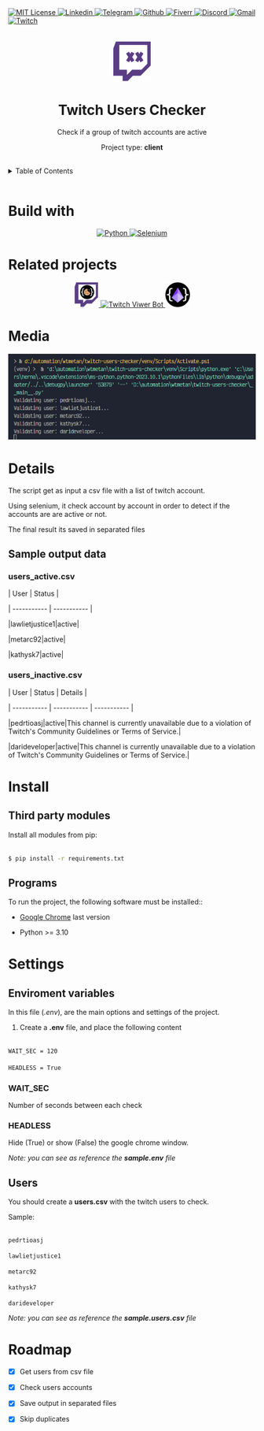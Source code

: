 <div><a href='https://github.com/darideveloper/twitch-users-checker/blob/master/LICENSE' target='_blank'>
                <img src='https://img.shields.io/github/license/darideveloper/twitch-users-checker.svg?style=for-the-badge' alt='MIT License' height='30px'/>
            </a><a href='https://www.linkedin.com/in/francisco-dari-hernandez-6456b6181/' target='_blank'>
                <img src='https://img.shields.io/static/v1?style=for-the-badge&message=LinkedIn&color=0A66C2&logo=LinkedIn&logoColor=FFFFFF&label=' alt='Linkedin' height='30px'/>
            </a><a href='https://t.me/darideveloper' target='_blank'>
                <img src='https://img.shields.io/static/v1?style=for-the-badge&message=Telegram&color=26A5E4&logo=Telegram&logoColor=FFFFFF&label=' alt='Telegram' height='30px'/>
            </a><a href='https://github.com/darideveloper' target='_blank'>
                <img src='https://img.shields.io/static/v1?style=for-the-badge&message=GitHub&color=181717&logo=GitHub&logoColor=FFFFFF&label=' alt='Github' height='30px'/>
            </a><a href='https://www.fiverr.com/darideveloper' target='_blank'>
                <img src='https://img.shields.io/static/v1?style=for-the-badge&message=Fiverr&color=222222&logo=Fiverr&logoColor=1DBF73&label=' alt='Fiverr' height='30px'/>
            </a><a href='https://discord.com/users/992019836811083826' target='_blank'>
                <img src='https://img.shields.io/static/v1?style=for-the-badge&message=Discord&color=5865F2&logo=Discord&logoColor=FFFFFF&label=' alt='Discord' height='30px'/>
            </a><a href='mailto:darideveloper@gmail.com?subject=Hello Dari Developer' target='_blank'>
                <img src='https://img.shields.io/static/v1?style=for-the-badge&message=Gmail&color=EA4335&logo=Gmail&logoColor=FFFFFF&label=' alt='Gmail' height='30px'/>
            </a><a href='https://www.twitch.tv/darideveloper' target='_blank'>
                <img src='https://img.shields.io/static/v1?style=for-the-badge&message=Twitch&color=b9a3e3&logo=Twitch&logoColor=ffffff&label=' alt='Twitch' height='30px'/>
            </a></div><div align='center'><br><br><img src='https://raw.githubusercontent.com/darideveloper/twitch-users-checker/master/logo.webp' alt='Twitch Users Checker' height='80px'/>



# Twitch Users Checker

Check if a group of twitch accounts are active

Project type: **client**

</div><br><details>
            <summary>Table of Contents</summary>
            <ol>
<li><a href='#buildwith'>Build With</a></li>
<li><a href='#relatedprojects'>Related Projects</a></li>
<li><a href='#media'>Media</a></li>
<li><a href='#details'>Details</a></li>
<li><a href='#install'>Install</a></li>
<li><a href='#settings'>Settings</a></li>
<li><a href='#roadmap'>Roadmap</a></li></ol>
        </details><br>

# Build with

<div align='center'><a href='https://www.python.org/' target='_blank'> <img src='https://cdn.svgporn.com/logos/python.svg' alt='Python' title='Python' height='50px'/> </a><a href='https://www.selenium.dev/' target='_blank'> <img src='https://cdn.svgporn.com/logos/selenium.svg' alt='Selenium' title='Selenium' height='50px'/> </a></div>

# Related projects

<div align='center'><a href='https://github.com/darideveloper/twitch-cookies-getter' target='_blank'> <img src='https://github.com/darideveloper/twitch-cookies-getter/blob/master/logo.png?raw=true' alt='Twitch Cookies Getter' title='Twitch Cookies Getter' height='50px'/> </a><a href='https://github.com/darideveloper/twitch-viwer-bot' target='_blank'> <img src='https://github.com/darideveloper/twitch-viwer-bot/blob/master/logo.png?raw=true' alt='Twitch Viwer Bot' title='Twitch Viwer Bot' height='50px'/> </a><a href='https://github.com/darideveloper/twitch-cheer-bot' target='_blank'> <img src='https://github.com/darideveloper/twitch-cheer-bot/blob/master/logo.png?raw=true' alt='Twitch Cheer Bot' title='Twitch Cheer Bot' height='50px'/> </a></div>

# Media

![running](https://github.com/darideveloper/twitch-users-checker/blob/master/screenshots/running.png?raw=true)

# Details

The script get as input a csv file with a list of twitch account. 

Using selenium, it check account by account in order to detect if the accounts are are active or not. 

The final result its saved in separated files



## Sample output data



### users_active.csv

| User | Status |

| ----------- | ----------- |

|lawlietjustice1|active|

|metarc92|active|

|kathysk7|active|





### users_inactive.csv

| User | Status | Details |

| ----------- | ----------- | ----------- |

|pedrtioasj|active|This channel is currently unavailable due to a violation of Twitch's Community Guidelines or Terms of Service.|

|darideveloper|active|This channel is currently unavailable due to a violation of Twitch's Community Guidelines or Terms of Service.|

# Install

## Third party modules



Install all modules from pip: 



``` bash

$ pip install -r requirements.txt

```



## Programs



To run the project, the following software must be installed:: 



* [Google Chrome](https://www.google.com/intl/es/chrome) last version

* Python >= 3.10

# Settings

## Enviroment variables



In this file (*.env*), are the main options and settings of the project.



1. Create a **.env** file, and place the following content



```bash

WAIT_SEC = 120

HEADLESS = True

```



### WAIT_SEC



Number of seconds between each check



### HEADLESS



Hide (True) or show (False) the google chrome window.



*Note: you can see as reference the **sample.env** file*



## Users



You should create a **users.csv** with the twitch users to check.



Sample:

```

pedrtioasj

lawlietjustice1

metarc92

kathysk7

darideveloper

```



*Note: you can see as reference the **sample.users.csv** file*

# Roadmap

* [X] Get users from csv file

* [X] Check users accounts

* [X] Save output in separated files

* [X] Skip duplicates

